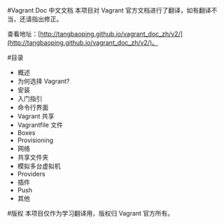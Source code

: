 #Vagrant Doc 中文文档
本项目对 Vagrant 官方文档进行了翻译，如有翻译不当，还请指出修正。

查看地址：[http://tangbaoping.github.io/vagrant_doc_zh/v2/](http://tangbaoping.github.io/vagrant_doc_zh/v2/)。 

#目录

- 概述
- 为何选择 Vagrant?
- 安装
- 入门指引
- 命令行界面
- Vagrant 共享
- Vagrantfile 文件
- Boxes
- Provisioning
- 网络
- 共享文件夹
- 模拟多台虚拟机
- Providers
- 插件
- Push
- 其他


#版权
本项目仅作为学习翻译用，版权归 Vagrant 官方所有。



